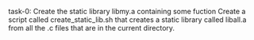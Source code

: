 task-0: Create the static library libmy.a containing some fuction
Create a script called create_static_lib.sh that creates a static library called liball.a from all the .c files that are in the current directory.
